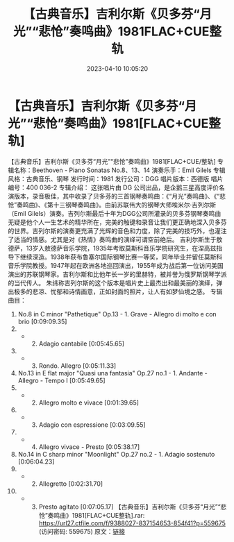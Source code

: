 ﻿---
title: 【古典音乐】吉利尔斯《贝多芬“月光”“悲怆”奏鸣曲》1981FLAC+CUE整轨
date: 2023-04-10 10:05:20
categories: 古典音乐、新世纪、纯音雅乐
tags: 纯音雅乐
---
# 【古典音乐】吉利尔斯《贝多芬“月光”“悲怆”奏鸣曲》1981[FLAC+CUE整轨]

【古典音乐】吉利尔斯《贝多芬“月光”“悲怆”奏鸣曲》1981[FLAC+CUE/整轨]
专辑名称：Beethoven - Piano Sonatas No.8、13、14
演奏乐手：Emil Gilels
专辑风格：古典音乐、钢琴
发行时间：1981
发行公司：DGG
唱片版本：西德版
唱片编号：400 036-2
专辑介绍：
这张唱片由 DG
公司出品，是企鹅三星高度评价名演版本，录音极佳，其中收录了贝多芬的三首钢琴奏鸣曲：《“月光”奏鸣曲》、《“悲怆”奏鸣曲》、《第十三钢琴奏鸣曲》。由前苏联伟大的钢琴大师埃米尔·吉列尔斯（Emil
Gilels）演奏。吉列尔斯最后十年为DGG公司所灌录的贝多芬钢琴奏鸣曲无疑是他个人一生艺术的精华所在，完美的触键和录音让我们更正确地深入贝多芬的世界。吉列尔斯的演奏更充满了光辉的音色和力度，除了完美的技巧外，也灌注了适当的情感。尤其是对《热情》奏鸣曲的演绎可谓空前绝后。
吉利尔斯生于敖德萨，13岁入敖德萨音乐学院，1935年考取莫斯科音乐学院研究生，在涅高兹指导下继续深造。1938年获布鲁塞尔国际钢琴比赛一等奖，同年毕业并留任莫斯科音乐学院教授。1947年起在欧洲各地巡回演出，1955年成为战后第一位访问美国演出的苏联钢琴家。吉利尔斯和比他年长一岁的里赫特，被并誉为俄罗斯钢琴学派的当代传人。
朱纬称吉列尔斯的这个版本是唱片史上最杰出和最美丽的演绎，弹出极多的悲凉、忧郁和诗情画意，正如封面的照片，让人有如梦仙境之感。
专辑曲目：
01. No.8 in C minor "Pathetique" Op.13 - 1. Grave - Allegro di
molto e con brio [0:09:09.35]
02. - 2. Adagio cantabile [0:05:45.65]
03. - 3. Rondo. Allegro [0:05:11.33]
04. No.13 in E flat major "Quasi una fantasia" Op.27 no.1 - 1.
Andante - Allegro - Tempo I [0:05:49.65]
05. - 2. Allegro molto e vivace [0:01:39.65]
06. - 3. Adagio con espressione [0:03:09.55]
07. - 4. Allegro vivace - Presto [0:05:38.17]
08. No.14 in C sharp minor "Moonlight" Op.27 no.2 - 1. Adagio
sostenuto [0:06:04.23]
09. - 2. Allegretto [0:02:31.70]
10. - 3. Presto agitato [0:07:05.17]
【古典音乐】吉利尔斯《贝多芬“月光”“悲怆”奏鸣曲》1981[FLAC+CUE整轨].rar: https://url27.ctfile.com/f/9388027-837154653-854f41?p=559675
(访问密码: 559675)
原文：[链接](https://blog.sina.com.cn/s/blog_1647c7e76010311dx.html)
